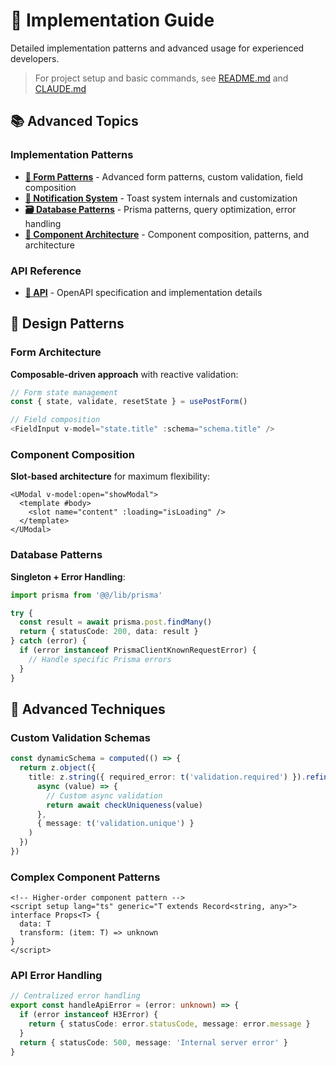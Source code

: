 # 📖 Implementation Guide

Detailed implementation patterns and advanced usage for experienced developers.

> For project setup and basic commands, see [README.md](../README.md) and [CLAUDE.md](../CLAUDE.md)

## 📚 Advanced Topics

### Implementation Patterns

- **[📝 Form Patterns](./form-patterns.md)** - Advanced form patterns, custom validation, field composition
- **[🔔 Notification System](./notification-system.md)** - Toast system internals and customization
- **[🗃️ Database Patterns](./database-patterns.md)** - Prisma patterns, query optimization, error handling
- **[🧩 Component Architecture](./component-architecture.md)** - Component composition, patterns, and architecture

### API Reference

- **[📡 API](./api/)** - OpenAPI specification and implementation details

## 🎨 Design Patterns

### Form Architecture

**Composable-driven approach** with reactive validation:

```typescript
// Form state management
const { state, validate, resetState } = usePostForm()

// Field composition
<FieldInput v-model="state.title" :schema="schema.title" />
```

### Component Composition

**Slot-based architecture** for maximum flexibility:

```vue
<UModal v-model:open="showModal">
  <template #body>
    <slot name="content" :loading="isLoading" />
  </template>
</UModal>
```

### Database Patterns

**Singleton + Error Handling**:

```typescript
import prisma from '@@/lib/prisma'

try {
  const result = await prisma.post.findMany()
  return { statusCode: 200, data: result }
} catch (error) {
  if (error instanceof PrismaClientKnownRequestError) {
    // Handle specific Prisma errors
  }
}
```

## 🔧 Advanced Techniques

### Custom Validation Schemas

```typescript
const dynamicSchema = computed(() => {
  return z.object({
    title: z.string({ required_error: t('validation.required') }).refine(
      async (value) => {
        // Custom async validation
        return await checkUniqueness(value)
      },
      { message: t('validation.unique') }
    )
  })
})
```

### Complex Component Patterns

```vue
<!-- Higher-order component pattern -->
<script setup lang="ts" generic="T extends Record<string, any>">
interface Props<T> {
  data: T
  transform: (item: T) => unknown
}
</script>
```

### API Error Handling

```typescript
// Centralized error handling
export const handleApiError = (error: unknown) => {
  if (error instanceof H3Error) {
    return { statusCode: error.statusCode, message: error.message }
  }
  return { statusCode: 500, message: 'Internal server error' }
}
```
